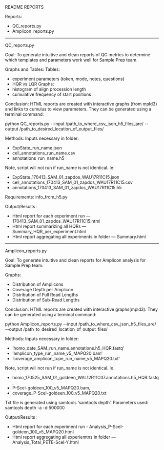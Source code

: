 README REPORTS 

Reports:
- QC_reports.py
- Amplicon_reports.py
________________________________

QC_reports.py  


Goal:
To generate intuitive and clean reports of QC metrics to determine which templates and parameters work well for Sample Prep team.  


Graphs and Tables:
Tables: 
- experiment parameters (token, mode, notes, questions)
- HQR vs LQR 
Graphs: 
- histogram of align procession length
- cumulative frequency of start positions 
	

Conclusion:
HTML reports are created with interactive graphs (from mpld3) and links to cumulus to view parameters. They can be generated using a terminal command: 

python QC_reports.py --input /path_to_where_csv_json_h5_files_are/ --output /path_to_desired_location_of_output_files/


Methods: 
Inputs necessary in folder: 
 - ExpState_run_name.json
 - cell_annotations_run_name.csv
  - annotations_run_name.h5



Note, script will not run if run_name is not identical. Ie:
 - ExpState_170413_SAM_01_zapdos_WAU17R11C15.json
 - cell_annotations_170413_SAM_01_zapdos_WAU17R11C15.csv
 - annotations_170413_SAM_01_zapdos_WAU17R11C15.h5 


Requirements: info_from_h5.py 



 Output/Results : 
- Html report for each experiment run   —  170413_SAM_01_zapdos_WAU17R11C15.html
- Html report summarizing all HQRs      — Summary_HQR_per_experiment.html 
- Html report aggregating all experiments in folder  — Summary.html 




_________________________________ 



Amplicon_reports.py


Goal:
To generate intuitive and clean reports for Amplicon analysis for Sample Prep team.  

Graphs: 
- Distribution of Amplicons 
- Coverage Depth per Amplicon 
- Distribution of Full Read Lengths
- Distribution of Sub-Read Lengths 


Conclusion:
HTML reports are created with interactive graphs(mpld3). They can be generated using a terminal command:  

python Amplicon_reports.py --input /path_to_where_csv_json_h5_files_are/ --output /path_to_desired_location_of_output_files/



Methods: 
Inputs necessary in folder: 
- ‘homo_date_SAM_run_name.annotations.h5_HQR.fastq’
- ‘amplicon_type_run_name_v5_MAPQ20.bam’
- ‘coverage_amplicon_tupe_run_name_v5_MAPQ20.txt’

Note, script will not run if run_name is not identical. Ie. 
- homo_170525_SAM_01_goldeen_WAL12R11C07.annotations.h5_HQR.fastq, 
- P-SceI-goldeen_100_v5_MAPQ20.bam, 
- coverage_P-SceI-goldeen_100_v5_MAPQ20.txt

Txt file is generated using samtools ‘samtools depth’. Parameters used: samtools depth -a -d 500000 



 Output/Results : 
- Html report for each experiment run - Analysis_P-SceI-goldeen_100_v5_MAPQ20.html 
- Html report aggregating all experiemtns in folder  — Analysis_Total_PETE-SceI-Y.html








